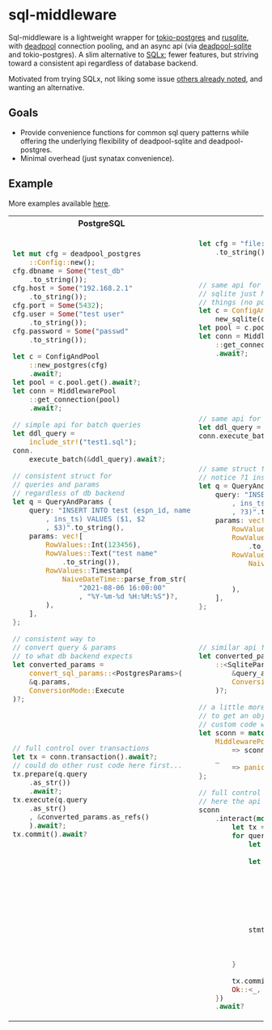 # sql-middleware

Sql-middleware is a lightweight wrapper for [tokio-postgres](https://crates.io/crates/tokio-postgres) and [rusqlite](https://crates.io/crates/rusqlite), with [deadpool](https://github.com/deadpool-rs/deadpool) connection pooling, and an async api (via [deadpool-sqlite](https://github.com/deadpool-rs/deadpool) and tokio-postgres). A slim alternative to [SQLx](https://crates.io/crates/sqlx); fewer features, but striving toward a consistent api regardless of database backend.

Motivated from trying SQLx, not liking some issue [others already noted](https://www.reddit.com/r/rust/comments/16cfcgt/seeking_advice_considering_abandoning_sqlx_after/?rdt=44192), and wanting an alternative. 

## Goals
* Provide convenience functions for common sql query patterns while offering the underlying flexibility of deadpool-sqlite and deadpool-postgres.
* Minimal overhead (just synatax convenience).

## Example

More examples available [here](../tests/).

<table>
<tr>
<th>
PostgreSQL
</th>
<th>
SQLite
</th>
</tr>
<tr>
<td>

```rust
let mut cfg = deadpool_postgres
    ::Config::new();
cfg.dbname = Some("test_db"
    .to_string());
cfg.host = Some("192.168.2.1"
    .to_string());
cfg.port = Some(5432);
cfg.user = Some("test user"
    .to_string());
cfg.password = Some("passwd"
    .to_string());

let c = ConfigAndPool
    ::new_postgres(cfg)
    .await?;
let pool = c.pool.get().await?;
let conn = MiddlewarePool
    ::get_connection(pool)
    .await?;

// simple api for batch queries
let ddl_query = 
    include_str!("test1.sql");
conn.
    execute_batch(&ddl_query).await?;

// consistent struct for 
// queries and params
// regardless of db backend
let q = QueryAndParams {
    query: "INSERT INTO test (espn_id, name
        , ins_ts) VALUES ($1, $2
        , $3)".to_string(),
    params: vec![
        RowValues::Int(123456),
        RowValues::Text("test name"
            .to_string()),
        RowValues::Timestamp(
            NaiveDateTime::parse_from_str(
                "2021-08-06 16:00:00"
                , "%Y-%m-%d %H:%M:%S")?,
        ),
    ],
};

// consistent way to
// convert query & params
// to what db backend expects
let converted_params = 
    convert_sql_params::<PostgresParams>(
    &q.params,
    ConversionMode::Execute
)?;





// full control over transactions
let tx = conn.transaction().await?;
// could do other rust code here first...
tx.prepare(q.query
    .as_str())
    .await?;
tx.execute(q.query
    .as_str()
    , &converted_params.as_refs()
    ).await?;
tx.commit().await?






















```

</td>
<td>

```rust
let cfg = "file::memory:?cache=shared"
    .to_string();



// same api for connection
// sqlite just has fewer required 
// things (no port, etc.)
let c = ConfigAndPool::
    new_sqlite(cfg).await?;
let pool = c.pool.get().await?;
let conn = MiddlewarePool
    ::get_connection(pool)
    .await?;







// same api for non-paramaterized queries
let ddl_query = include_str!("test1.sql");
conn.execute_batch(&ddl_query).await?;



// same struct for query and params
// notice ?1 instead of $1 w postgres
let q = QueryAndParams {
    query: "INSERT INTO test (espn_id, name
        , ins_ts) VALUES (?1, ?2
        , ?3)".to_string(),
    params: vec![
        RowValues::Int(123456),
        RowValues::Text("test name"
            .to_string()),
        RowValues::Timestamp(
            NaiveDateTime::parse_from_str(
                "2021-08-06 16:00:00"
                , "%Y-%m-%d %H:%M:%S")?,
        ),
    ],
};




// similar api for query parameters
let converted_params = convert_sql_params
    ::<SqliteParamsExecute>(
        &query_and_params.params,
        ConversionMode::Execute
    )?;

// a little more gymnastics needed
// to get an object from deadpool for
// custom code within transactions
let sconn = match &conn {
    MiddlewarePoolConnection::Sqlite(sconn) 
        => sconn,
    _
        => panic!("Sqlite only demo."),
};

// full control over your transactions
// here the api is sqlite specific
sconn
    .interact(move |xxx| {
        let tx = xxx.transaction()?;
        for query in <custom obj>.iter() {
            let mut stmt = tx.
                prepare(&query.query)?;
            let converted_params = 
                convert_sql_params
                    ::<SqliteParamsExecute>(
                        &query.params,
                        ConversionMode
                            ::Execute,
                    )?;

            stmt.execute(
                    converted_params
                    .0
                )?;
        }

        tx.commit()?;
        Ok::<_, SqlMiddlewareDbError>(())
    })
    .await?
```

</td>
</tr>
</table>